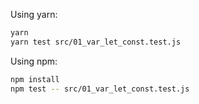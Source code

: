 Using yarn:

```sh
yarn
yarn test src/01_var_let_const.test.js
```

Using npm:

```sh
npm install
npm test -- src/01_var_let_const.test.js
```
